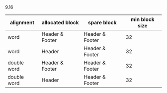 9.16

|alignment| allocated block | spare block | min block size|
|---------|-----------------|-------------|---------------|
|word     |Header & Footer  |Header & Footer| 32 |
|word     |Header           |Header & Footer| 32 |
|double word|Header & Footer|Header & Footer| 32 |
|double word|Header         |Header & Footer| 32 |


